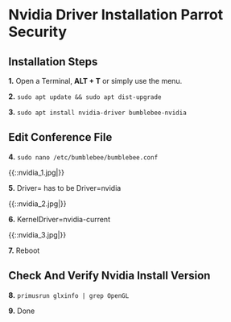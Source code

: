 # Nvidia Driver Installation Parrot Security #

## Installation Steps ##


**1.**   Open a Terminal, **ALT + T** or simply use the menu.

**2.**   `sudo apt update && sudo apt dist-upgrade`

**3.**  `sudo apt install nvidia-driver bumblebee-nvidia`

## Edit Conference File ##

**4.** `sudo nano /etc/bumblebee/bumblebee.conf`

{{::nvidia_1.jpg|}}

**5.** Driver= has to be Driver=nvidia


{{::nvidia_2.jpg|}}

**6.** KernelDriver=nvidia-current

{{::nvidia_3.jpg|}}

**7.** Reboot


## Check And Verify Nvidia Install Version ##

**8.**  `primusrun glxinfo | grep OpenGL`


**9.** Done

